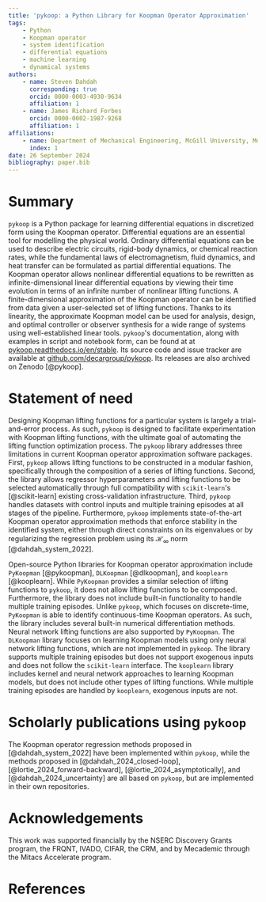 ```yaml
---
title: 'pykoop: a Python Library for Koopman Operator Approximation'
tags:
    - Python
    - Koopman operator
    - system identification
    - differential equations
    - machine learning
    - dynamical systems
authors:
    - name: Steven Dahdah
      corresponding: true
      orcid: 0000-0003-4930-9634
      affiliation: 1
    - name: James Richard Forbes
      orcid: 0000-0002-1987-9268
      affiliation: 1
affiliations:
    - name: Department of Mechanical Engineering, McGill University, Montreal QC, Canada
      index: 1
date: 26 September 2024
bibliography: paper.bib
---
```


# Summary

`pykoop` is a Python package for learning differential equations in discretized
form using the Koopman operator. Differential equations are an essential tool
for modelling the physical world. Ordinary differential equations can be used to
describe electric circuits, rigid-body dynamics, or chemical reaction rates,
while the fundamental laws of electromagnetism, fluid dynamics, and heat
transfer can be formulated as partial differential equations. The Koopman
operator allows nonlinear differential equations to be rewritten as
infinite-dimensional linear differential equations by viewing their time
evolution in terms of an infinite number of nonlinear lifting functions. A
finite-dimensional approximation of the Koopman operator can be identified from
data given a user-selected set of lifting functions. Thanks to its linearity,
the approximate Koopman model can be used for analysis, design, and optimal
controller or observer synthesis for a wide range of systems using
well-established linear tools. `pykoop`'s documentation, along with examples in
script and notebook form, can be found at at
[pykoop.readthedocs.io/en/stable](https://pykoop.readthedocs.io/en/stable/).
Its source code and issue tracker are available at
[github.com/decargroup/pykoop](https://github.com/decargroup/pykoop).
Its releases are also archived on Zenodo [@pykoop].

# Statement of need

Designing Koopman lifting functions for a particular system is largely a
trial-and-error process. As such, `pykoop` is designed to facilitate
experimentation with Koopman lifting functions, with the ultimate goal of
automating the lifting function optimization process.
The `pykoop` library addresses three limitations in current Koopman operator
approximation software packages. First, `pykoop` allows lifting functions to be
constructed in a modular fashion, specifically through the composition of a
series of lifting functions. Second, the library allows regressor
hyperparameters and lifting functions to be selected automatically through full
compatibility with `scikit-learn`'s [@scikit-learn] existing cross-validation
infrastructure. Third, `pykoop` handles datasets with control inputs and
multiple training episodes at all stages of the pipeline.
Furthermore, `pykoop` implements state-of-the-art Koopman operator approximation
methods that enforce stability in the identified system, either through direct
constraints on its eigenvalues or by regularizing the regression problem using its
$\mathcal{H}_\infty$ norm [@dahdah_system_2022].

Open-source Python libraries for Koopman operator approximation include
`PyKoopman` [@pykoopman], `DLKoopman` [@dlkoopman], and `kooplearn` [@kooplearn].
While `PyKoopman` provides a similar selection of lifting functions to `pykoop`,
it does not allow lifting functions to be composed. Furthermore, the library
does not include built-in functionality to handle multiple training episodes.
Unlike `pykoop`, which focuses on discrete-time, `PyKoopman` is able to identify
continuous-time Koopman operators. As such, the library includes several
built-in numerical differentiation methods. Neural network lifting functions are
also supported by `PyKoopman`. The `DLKoopman` library focuses on learning
Koopman models using only neural network lifting functions, which are not
implemented in `pykoop`. The library supports multiple training episodes but
does not support exogenous inputs and does not follow the `scikit-learn`
interface. The `kooplearn` library includes kernel and neural network approaches
to learning Koopman models, but does not include other types of lifting
functions. While multiple training episodes are handled by `kooplearn`,
exogenous inputs are not.

# Scholarly publications using `pykoop`

The Koopman operator regression methods proposed in [@dahdah_system_2022] have
been implemented within `pykoop`, while the methods proposed in
[@dahdah_2024_closed-loop], [@lortie_2024_forward-backward],
[@lortie_2024_asymptotically], and [@dahdah_2024_uncertainty] are all based on
`pykoop`, but are implemented in their own repositories.

# Acknowledgements

This work was supported financially by the NSERC Discovery Grants program, the
FRQNT, IVADO, CIFAR, the CRM, and by Mecademic through the Mitacs Accelerate
program.

# References
